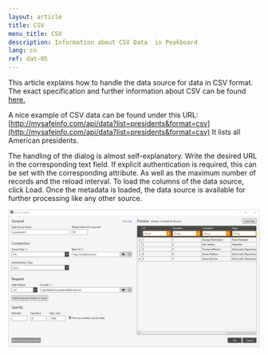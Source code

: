 ```yaml
---
layout: article
title: CSV
menu_title: CSV
description: Information about CSV Data  in Peakboard
lang: cn
ref: dat-05
---
```

This article explains how to handle the data source for data in CSV format. The exact specification and further information about CSV can be found [here.](https://en.wikipedia.org/wiki/Comma-separated_values)

A nice example of CSV data can be found under this URL: [http://mysafeinfo.com/api/data?list=presidents&format=csv](http://mysafeinfo.com/api/data?list=presidents&format=csv) It lists all American presidents.

The handling of the dialog is almost self-explanatory. Write the desired URL in the corresponding text field. If explicit authentication is required, this can be set with the corresponding attribute. As well as the maximum number of records and the reload interval. To load the columns of the data source, click Load. Once the metadata is loaded, the data source is available for further processing like any other source.

![CSV Add Data Dialog](/assets/images/data-sources/csv/csv-add-data-dialog.png)
